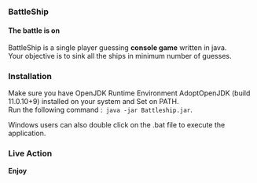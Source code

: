### BattleShip
#### The battle is on

BattleShip is a single player guessing **console game** written in java.  
Your objective is to sink all the ships in minimum number of guesses.

### Installation 
Make sure you have OpenJDK Runtime Environment AdoptOpenJDK (build 11.0.10+9) installed on your system and Set on PATH.  
Run the following command :``` java -jar Battleship.jar```.  

Windows users can also double click on the .bat file to execute the application.  

### Live Action

**Enjoy**